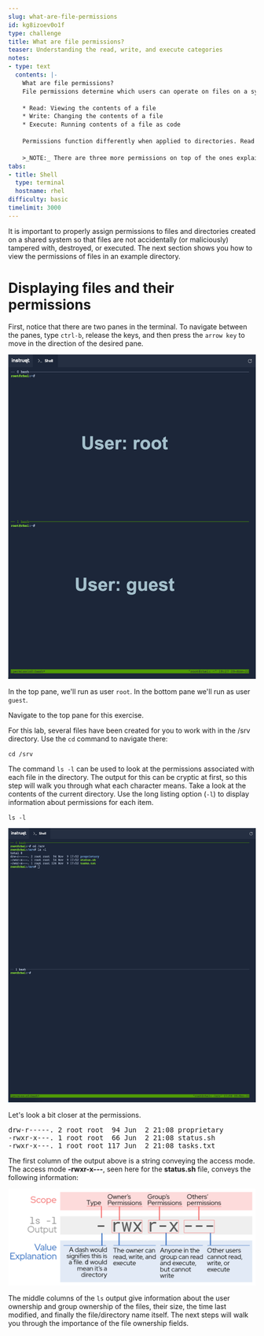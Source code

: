 ```yaml
---
slug: what-are-file-permissions
id: kg8izoev0o1f
type: challenge
title: What are file permissions?
teaser: Understanding the read, write, and execute categories
notes:
- type: text
  contents: |-
    What are file permissions?
    File permissions determine which users can operate on files on a system. These operations are broken down into three categories:

    * Read: Viewing the contents of a file
    * Write: Changing the contents of a file
    * Execute: Running contents of a file as code

    Permissions function differently when applied to directories. Read allows users to view the contents of a directory, write allows users to add and delete files, and execute allows users to `cd` into that directory.

    >_NOTE:_ There are three more permissions on top of the ones explained above: setuid, setgid, and sticky bit. These are much less commonly used and therefore outside of the scope of this lab, but this article on [Understanding Linux File Permissions](https://www.linux.com/training-tutorials/understanding-linux-file-permissions/) is a great place to start if you want more information on these additional permissions.
tabs:
- title: Shell
  type: terminal
  hostname: rhel
difficulty: basic
timelimit: 3000
---
```

It is important to properly assign permissions to files and directories created on a shared system so that files are not accidentally (or maliciously) tampered with, destroyed, or executed. The next section shows you how to view the permissions of files in an example directory.

# Displaying files and their permissions

First, notice that there are two panes in the terminal. To navigate between the panes, type `ctrl-b`, release the keys, and then press the `arrow key` to move in the direction of the desired pane.

![terminalsessions](../assets/panes.png)

In the top pane, we'll run as user `root`. In the bottom pane we'll run as user `guest`.


Navigate to the top pane for this exercise.

For this lab, several files have been created for you to work with in the /srv directory. Use the `cd` command to navigate there:

```
cd /srv
```

The command `ls -l` can be used to look at the permissions associated with each file in the directory. The output for this can be cryptic at first, so this step will walk you through what each character means. Take a look at the contents of the current directory. Use the long listing option (`-l`) to display information about permissions for each item.

```
ls -l
```

![ls output](../assets/ls-output.png)

Let's look a bit closer at the permissions.

<pre class=file>
drw-r-----. 2 root root  94 Jun  2 21:08 proprietary
-rwxr-x---. 1 root root  66 Jun  2 21:08 status.sh
-rwxr-x---. 1 root root 117 Jun  2 21:08 tasks.txt
</pre>

The first column of the output above is a string conveying the access mode. The access mode __-rwxr-x---__, seen here for the __status.sh__ file, conveys the following information:

![permission string breakdown](https://github.com/rhel-labs/learn-katacoda/raw/master/instruqt/file-permissions/assets/lsExplanation.png)

The middle columns of the `ls` output give information about the user ownership and group ownership of the files, their size, the time last modified, and finally the file/directory name itself. The next steps will walk you through the importance of the file ownership fields.